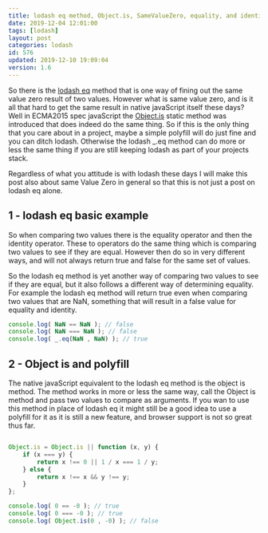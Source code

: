 ```yaml
---
title: lodash eq method, Object.is, SameValueZero, equality, and identity
date: 2019-12-04 12:01:00
tags: [lodash]
layout: post
categories: lodash
id: 576
updated: 2019-12-10 19:09:04
version: 1.6
---
```


So there is the [lodash eq](https://lodash.com/docs/4.17.15#eq) method that is one way of fining out the same value zero result of two values. However what is same value zero, and is it all that hard to get the same result in native javaScript itself these days? Well in ECMA2015 spec javaScript the [Object.is](https://developer.mozilla.org/en-US/docs/Web/JavaScript/Reference/Global_Objects/Object/is) static method was introduced that does indeed do the same thing. So if this is the only thing that you care about in a project, maybe a simple polyfill will do just fine and you can ditch lodash. Otherwise the lodash \_.eq method can do more or less the same thing if you are still keeping lodash as part of your projects stack. 

Regardless of what you attitude is with lodash these days I will make this post also about same Value Zero in general so that this is not just a post on lodash eq alone.

<!-- more -->

## 1 - lodash eq basic example

So when comparing two values there is the equality operator and then the identity operator. These to operators do the same thing which is comparing two values to see if they are equal. However then do so in very different ways, and will not always return true and false for the same set of values.

So the lodash eq method is yet another way of comparing two values to see if they are equal, but it also follows a different way of determining equality. For example the lodash eq method will return true even when comparing two values that are NaN, something that will result in a false value for equality and identity.

```js
console.log( NaN == NaN ); // false
console.log( NaN === NaN ); // false
console.log( _.eq(NaN , NaN) ); // true
```

## 2 - Object is and polyfill

The native javaScript equivalent to the lodash eq method is the object is method. The method works in more or less the same way, call the Object is method and pass two values to compare as arguments. If you wan to use this method in place of lodash eq it might still be a good idea to use a polyfill for it as it is still a new feature, and browser support is not so great thus far.

```js

Object.is = Object.is || function (x, y) {
    if (x === y) { 
        return x !== 0 || 1 / x === 1 / y;
    } else {
        return x !== x && y !== y;
    }
};

console.log( 0 == -0 ); // true
console.log( 0 === -0 ); // true
console.log( Object.is(0 , -0) ); // false
```